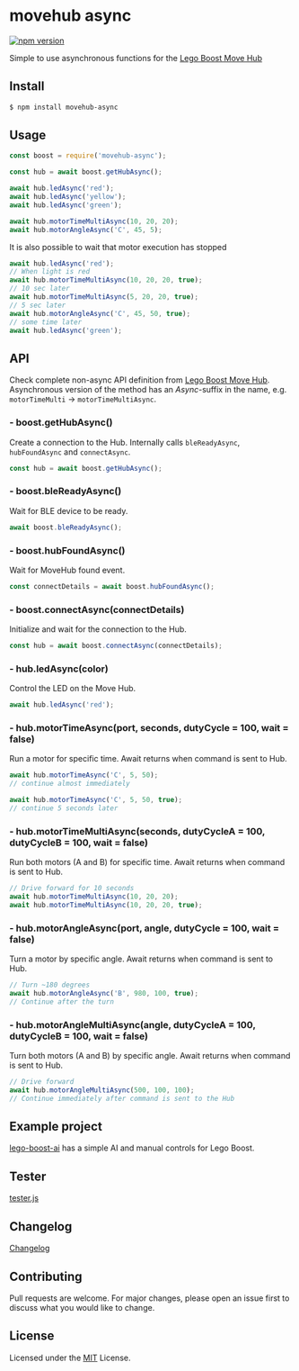 # movehub async

[![npm version](https://badge.fury.io/js/movehub-async.svg)](https://badge.fury.io/js/movehub-async)

Simple to use asynchronous functions for the [Lego Boost Move Hub](https://github.com/hobbyquaker/node-movehub)

## Install

```sh
$ npm install movehub-async
```

## Usage

```js
const boost = require('movehub-async');

const hub = await boost.getHubAsync();

await hub.ledAsync('red');
await hub.ledAsync('yellow');
await hub.ledAsync('green');

await hub.motorTimeMultiAsync(10, 20, 20);
await hub.motorAngleAsync('C', 45, 5);
```

It is also possible to wait that motor execution has stopped

```js
await hub.ledAsync('red');
// When light is red
await hub.motorTimeMultiAsync(10, 20, 20, true);
// 10 sec later
await hub.motorTimeMultiAsync(5, 20, 20, true);
// 5 sec later
await hub.motorAngleAsync('C', 45, 50, true);
// some time later
await hub.ledAsync('green');
```

## API

Check complete non-async API definition from [Lego Boost Move Hub](https://github.com/hobbyquaker/node-movehub). Asynchronous version of the method has an _Async_-suffix in the name, e.g. `motorTimeMulti` -> `motorTimeMultiAsync`.

### - boost.getHubAsync()

Create a connection to the Hub. Internally calls `bleReadyAsync`, `hubFoundAsync` and `connectAsync`.

```js
const hub = await boost.getHubAsync();
```

### - boost.bleReadyAsync()

Wait for BLE device to be ready.

```js
await boost.bleReadyAsync();
```

### - boost.hubFoundAsync()

Wait for MoveHub found event.

```js
const connectDetails = await boost.hubFoundAsync();
```

### - boost.connectAsync(connectDetails)

Initialize and wait for the connection to the Hub.

```js
const hub = await boost.connectAsync(connectDetails);
```

### - hub.ledAsync(color)

Control the LED on the Move Hub.

```js
await hub.ledAsync('red');
```

### - hub.motorTimeAsync(port, seconds, dutyCycle = 100, wait = false)

Run a motor for specific time. Await returns when command is sent to Hub.

```js
await hub.motorTimeAsync('C', 5, 50);
// continue almost immediately

await hub.motorTimeAsync('C', 5, 50, true);
// continue 5 seconds later
```

### - hub.motorTimeMultiAsync(seconds, dutyCycleA = 100, dutyCycleB = 100, wait = false)

Run both motors (A and B) for specific time. Await returns when command is sent to Hub.

```js
// Drive forward for 10 seconds
await hub.motorTimeMultiAsync(10, 20, 20);
await hub.motorTimeMultiAsync(10, 20, 20, true);
```

### - hub.motorAngleAsync(port, angle, dutyCycle = 100, wait = false)

Turn a motor by specific angle. Await returns when command is sent to Hub.

```js
// Turn ~180 degrees  
await hub.motorAngleAsync('B', 980, 100, true);
// Continue after the turn
```

### - hub.motorAngleMultiAsync(angle, dutyCycleA = 100, dutyCycleB = 100, wait = false)

Turn both motors (A and B) by specific angle. Await returns when command is sent to Hub.

```js
// Drive forward
await hub.motorAngleMultiAsync(500, 100, 100);
// Continue immediately after command is sent to the Hub
```

## Example project

[lego-boost-ai](https://github.com/ttu/lego-boost-ai) has a simple AI and manual controls for Lego Boost.

## Tester

[tester.js](https://github.com/ttu/node-movehub-async/blob/master/tester.js)

## Changelog

[Changelog](https://github.com/ttu/node-movehub-async/blob/master/CHANGELOG.md)

## Contributing

Pull requests are welcome. For major changes, please open an issue first to discuss what you would like to change.

## License

Licensed under the [MIT](https://github.com/ttu/node-movehub-async/blob/master/LICENSE) License.